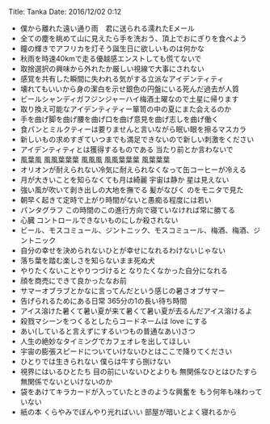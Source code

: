 Title: Tanka
Date: 2016/12/02  0:12

- 僕から離れた遠い通り雨　君に送られる濡れたEメール
- 全ての塵を眺めて山に見えたら手を洗おう、頂上でおにぎりを食べよう
- 瞳の輝きでアフリカを灯そう誕生日に欲しいものは何かな
- 秋雨を時速40kmで走る優越感エンストしても慌てないで
- 取捨選択の興味から外れたか厳しい視線で大事にされない
- 感覚を共有した瞬間に失われる気がする立派なアイデンティティ
- 壊れてもいいから身の潔白を示せ銀色の円盤にいる死んだ過去が人質
- ビールシャンディガフジンジャーハイ梅酒土曜なので土星に帰ります
- 取り換え可能なアイデンティティー箪笥の中の夏にまた会えるのか
- 手を曲げ脚を曲げ腰を曲げ口を曲げ意見を曲げ志しを曲げ働く
- 食パンとミルクティーは要りませんと言いながら眠い眼を擦るマスカラ
- 新しいもの求めすぎていつまでも満足できないので新しい刺激をください
- アイデンティティとは獲得するものである 当たり前とか言わないで
- 風葉風 風風葉葉葉 風風風 風風葉葉葉 風葉葉葉
- オリオンが耐えられない冷気に耐えられなくなって缶コーヒーが冷える
- 月が大きいことを知らなくても月は綺麗 宇宙は静か 星は見えない
- 強い風が吹いて剥き出しの大地を撫でる 髪がなびく のをモニタで見た
- 朝早く起きて定時で上がり時間がないと愚痴る程度には若い
- パンタグラフ この時間のこの進行方向で寝ていなければ常に勝てる
- 心臓 コントロールできないものにしか殺されない
- ビール、モスコミュール、ジントニック、モスコミュール、梅酒、梅酒、ジントニック
- 自分の幸せを決められないひとが幸せになれるわけないじゃない
- 落ち葉を踏む楽しさを知らないまま死ぬ犬
- やりたくないことやりつづけると なりたくなかった自分になれる
- 顔を商売にできて良かったなお前
- サマーオブラブとかなに言ってんだという感じの暑さオブサマー
- 告げられるためにある日常 365分の1の長い待ち時間
- アイス溶けた暑くて暑い夏が来て暑くて暑い夏が去るんだアイス溶けるよ
- 殺戮マシーンをつくるとしたらコードネームは love にする
- あい(していると言えずにするいつもの普通なあい)さつ
- 人生の絶妙なタイミングでカフェオレを出してほしい
- 宇宙の膨張スピードについていけないひとはここで降りてください
- ひとりでは生きられない 僕らは牛すら捌けない
- 視界にはいるひとたち 目の前にいないひとよりも 無関係なひとはひたすら無関係でないといけないのか
- 袋をあけてキラカードが入っていたときのような興奮を もう何年も味わっていない
- 紙の本 くらやみでぼんやり光ればいい 部屋が暗いとよく寝れるから
